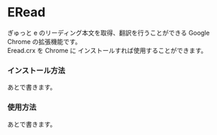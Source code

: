# ERead
ぎゅっと e のリーディング本文を取得、翻訳を行うことができる Google Chrome の拡張機能です。  
Eread.crx を Chrome に インストールすれば使用することができます。  
  
### インストール方法
あとで書きます。  
  
### 使用方法
あとで書きます。